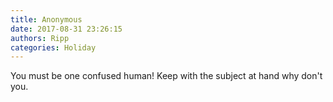 ```yaml
---
title: Anonymous
date: 2017-08-31 23:26:15
authors: Ripp
categories: Holiday
---
```


 You must be one confused human! Keep with the subject at hand why don't you.